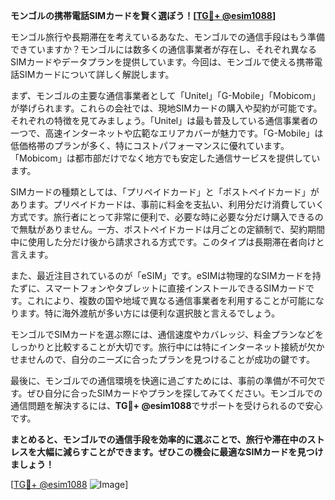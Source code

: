 **モンゴルの携帯電話SIMカードを賢く選ぼう！[[TG💪+ @esim1088](https://t.me/s/esim1088)]**

モンゴル旅行や長期滞在を考えているあなた、モンゴルでの通信手段はもう準備できていますか？モンゴルには数多くの通信事業者が存在し、それぞれ異なるSIMカードやデータプランを提供しています。今回は、モンゴルで使える携帯電話SIMカードについて詳しく解説します。

まず、モンゴルの主要な通信事業者として「Unitel」「G-Mobile」「Mobicom」が挙げられます。これらの会社では、現地SIMカードの購入や契約が可能です。それぞれの特徴を見てみましょう。「Unitel」は最も普及している通信事業者の一つで、高速インターネットや広範なエリアカバーが魅力です。「G-Mobile」は低価格帯のプランが多く、特にコストパフォーマンスに優れています。「Mobicom」は都市部だけでなく地方でも安定した通信サービスを提供しています。

SIMカードの種類としては、「プリペイドカード」と「ポストペイドカード」があります。プリペイドカードは、事前に料金を支払い、利用分だけ消費していく方式です。旅行者にとって非常に便利で、必要な時に必要な分だけ購入できるので無駄がありません。一方、ポストペイドカードは月ごとの定額制で、契約期間中に使用した分だけ後から請求される方式です。このタイプは長期滞在者向けと言えます。

また、最近注目されているのが「eSIM」です。eSIMは物理的なSIMカードを持たずに、スマートフォンやタブレットに直接インストールできるSIMカードです。これにより、複数の国や地域で異なる通信事業者を利用することが可能になります。特に海外渡航が多い方には便利な選択肢と言えるでしょう。

モンゴルでSIMカードを選ぶ際には、通信速度やカバレッジ、料金プランなどをしっかりと比較することが大切です。旅行中には特にインターネット接続が欠かせませんので、自分のニーズに合ったプランを見つけることが成功の鍵です。

最後に、モンゴルでの通信環境を快適に過ごすためには、事前の準備が不可欠です。ぜひ自分に合ったSIMカードやプランを探してみてください。モンゴルでの通信問題を解決するには、**TG💪+ @esim1088**でサポートを受けられるので安心です。

**まとめると、モンゴルでの通信手段を効率的に選ぶことで、旅行や滞在中のストレスを大幅に減らすことができます。ぜひこの機会に最適なSIMカードを見つけましょう！**

[[TG💪+ @esim1088](https://t.me/s/esim1088) ![Image](https://i.postimg.cc/Y0z9fWf4/image.png)]